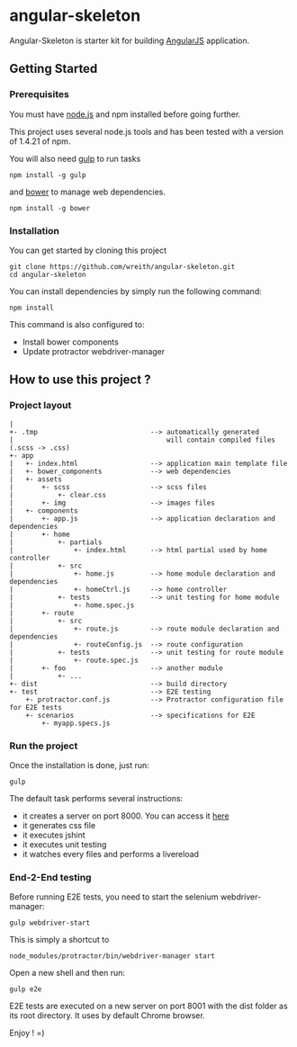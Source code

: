 angular-skeleton
================

Angular-Skeleton is starter kit for building [AngularJS](https://angularjs.org) application.

## Getting Started

### Prerequisites

You must have [node.js](http://nodejs.org/) and npm installed before going further.

This project uses several node.js tools and has been tested with a version of 1.4.21 of npm.

You will also need [gulp](http://http://gulpjs.com/) to run tasks

```
npm install -g gulp
```

and [bower](http://bower.io) to manage web dependencies.

```
npm install -g bower
```

### Installation

You can get started by cloning this project

```
git clone https://github.com/wreith/angular-skeleton.git
cd angular-skeleton
```

You can install dependencies by simply run the following command:

```
npm install
```

This command is also configured to:

* Install bower components
* Update protractor webdriver-manager


## How to use this project ?

### Project layout

```
|
+- .tmp                            --> automatically generated
|                                      will contain compiled files (.scss -> .css) 
+- app                 
|   +- index.html                  --> application main template file 
|   +- bower_components            --> web dependencies
|   +- assets
|       +- scss                    --> scss files
|           +- clear.css
|       +- img                     --> images files
|   +- components
|       +- app.js                  --> application declaration and dependencies
|       +- home
|           +- partials
|               +- index.html      --> html partial used by home controller
|           +- src
|               +- home.js         --> home module declaration and dependencies
|               +- homeCtrl.js     --> home controller
|           +- tests               --> unit testing for home module
|               +- home.spec.js
|       +- route
|           +- src
|               +- route.js        --> route module declaration and dependencies
|               +- routeConfig.js  --> route configuration
|           +- tests               --> unit testing for route module
|               +- route.spec.js
|       +- foo                     --> another module
|           +- ...
+- dist                            --> build directory 
+- test                            --> E2E testing
    +- protractor.conf.js          --> Protractor configuration file for E2E tests
    +- scenarios                   --> specifications for E2E
        +- myapp.specs.js

```

### Run the project

Once the installation is done, just run:

```
gulp
```

The default task performs several instructions:

* it creates a server on port 8000. You can access it [here](http://localhost:8000)
* it generates css file
* it executes jshint
* it executes unit testing
* it watches every files and performs a livereload


### End-2-End testing

Before running E2E tests, you need to start the selenium webdriver-manager:

```
gulp webdriver-start
```

This is simply a shortcut to
 
```
node_modules/protractor/bin/webdriver-manager start
```

Open a new shell and then run:

```
gulp e2e
```

E2E tests are executed on a new server on port 8001 with the dist folder as its root directory.
It uses by default Chrome browser.

Enjoy ! =)